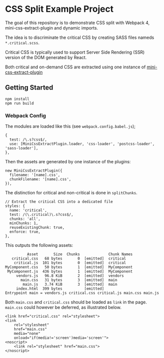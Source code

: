 # CSS Split Example Project

The goal of this repository is to demonstrate CSS split with Webpack 4, mini-css-extract-plugin and
dynamic imports.

The idea is to discriminate the critical CSS by creating SASS files nameds `*.critical.scss`.

Critical CSS is typically used to support Server Side Rendering (SSR) version of the DOM generated by React.

Both critical and on-demand CSS are extracted using one instance of
[mini-css-extract-plugin](https://github.com/webpack-contrib/mini-css-extract-plugin)

## Getting Started

```
npm install
npm run build
```

### Webpack Config

The modules are loaded like this (see `webpack.config.babel.js`);

```
{
  test: /\.s?css$/,
  use: [MiniCssExtractPlugin.loader, 'css-loader', 'postcss-loader', 'sass-loader'],
},
```

Then the assets are generated by one instance of the plugins:

```
new MiniCssExtractPlugin({
  filename: '[name].css',
  chunkFilename: '[name].css',
}),
```

The distinction for critical and non-critical is done in `splitChunks`.

```
// Extract the critical CSS into a dedicated file
styles: {
  name: 'critical',
  test: /(\.critical)\.s?css$/,
  chunks: 'all',
  minChunks: 1,
  reuseExistingChunk: true,
  enforce: true,
},
```

This outputs the following assets:

```
          Asset       Size  Chunks             Chunk Names
   critical.css   68 bytes       0  [emitted]  critical
    critical.js  101 bytes       0  [emitted]  critical
MyComponent.css   50 bytes       1  [emitted]  MyComponent
 MyComponent.js  436 bytes       1  [emitted]  MyComponent
     vendors.js   96.8 KiB       2  [emitted]  vendors
       main.css   31 bytes       3  [emitted]  main
        main.js   3.74 KiB       3  [emitted]  main
     index.html  399 bytes          [emitted]  
Entrypoint main = vendors.js critical.css critical.js main.css main.js
```

Both `main.css` and `critical.css` should be loaded as `link` in the page. `main.css` could
however be deferred, as illustrated below.

```
<link href="critical.css" rel="stylesheet">
<link
    rel="stylesheet"
    href="main.css"
    media="none"
    onload="if(media!='screen')media='screen'">
<noscript>
    <link rel="stylesheet" href="main.css">
</noscript>
```
